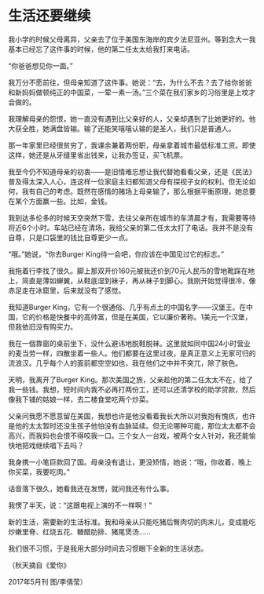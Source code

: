 # 生活还要继续

我小学的时候父母离异，父亲去了位于美国东海岸的宾夕法尼亚州。等到念大一我基本已经忘了这件事的时候，他的第二任太太给我打来电话。 

“你爸爸想见你一面。” 

我万分不愿前往，但母亲知道了这件事。她说：“去，为什么不去？去了给你爸爸和新妈妈做顿纯正的中国菜，一荤一素一汤。”三个菜在我们家乡的习俗里是上坟才会做的。 

我理解母亲的怨恨，她一直没有遇到比父亲好的人，父亲却遇到了比她更好的。他大获全胜，她满盘皆输。输了还能笑嘻嘻认输的是圣人，我们只是普通人。 

那一年家里已经很贫穷了，我课余兼着两份职，母亲拿着城市最低标准工资。即使这样，她还是从牙缝里省出钱来，让我办签证，买飞机票。 

我至今仍不知道母亲的初衷——是旧情难忘想让我代替她看看父亲，还是《民法》普及得太深入人心，连这样一位家庭主妇都知道父母有探视子女的权利。但无论如何，我有自己的考虑。既然在感情的赌场上母亲输了，那么根据平衡原理，她总要在某个方面赢一些。比如，金钱。 

我到达多伦多的时候天空突然下雪，去往父亲所在城市的车清晨才有，我需要等待将近6个小时。车站已经在清场，我给父亲的第二任太太打了电话。我并不是没有自尊，只是口袋里的钱比自尊更少一点。 

“哦。”她说，“你去Burger King待一会吧，你应该在中国见过它的标志。” 

我拖着行李找了很久。脚上那双开价160元被我还价到70元人民币的雪地靴踩在地上，简直是薄如蝉翼，从鞋底湿到袜子，再从袜子到脚心。我刚开始觉得很冷，像赤足走在冰窟里，后来就没有了感觉。 

我知道Burger King，它有一个很通俗、几乎有点土的中国名字——汉堡王。在中国，它的价格是快餐中的高帅富，但是在美国，它以廉价著称。1美元一个汉堡，但我依旧没有购买力。 

我在一個靠窗的桌前坐下，没什么避讳地脱鞋脱袜。这里就如同中国24小时营业的麦当劳一样，四散坐着一些人。他们都要在这里过夜，是真正意义上无家可归的流浪汉。几乎每个人的面前都空空如也，我在他们之中并不突兀，除了肤色。 

天明，我离开了Burger King。那次美国之旅，父亲趁他的第二任太太不在，给了我一些钱。我想，短时间内我不必再打两份工，还可以还清学校的助学贷款，然后像我下铺的姑娘一样，去二楼食堂吃两个炒菜。 

父亲问我愿不愿意留在美国，我想也许是他没看着我长大所以对我抱有愧疚，也许是他的太太暂时还没生孩子他怕没有血脉延续。但无论哪种可能，那位太太都不会高兴，而我妈也会恨不得咬我一口。三个女人一台戏，被两个女人针对，我还能愉快地把戏继续唱下去吗？ 

我身携一小笔巨款回了国。母亲没有退让，更没矫情，她说：“哦，你收着，晚上你买菜，我要吃肉。” 

话音落下很久，她看我还在发愣，就问我还有什么事。 

我愣了半天，说：“这跟电视上演的不一样啊！” 

新的生活，需要新的生活标准。我和母亲从只能吃猪后臀肉切的肉末儿，变成能吃炒嫩里脊、红烧五花、糖醋肋排、猪尾煲汤…… 

我们很不习惯，于是我用大部分时间去习惯眼下全新的生活状态。 

（秋天摘自《爱你》 

2017年5月刊 图/李倩莹）